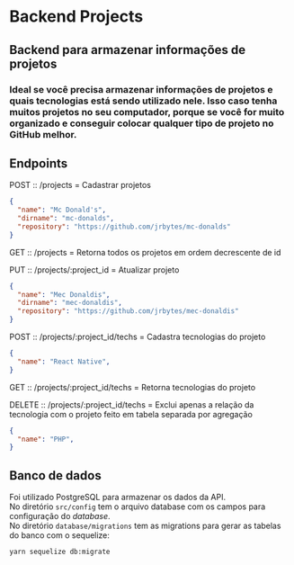 # Backend Projects

## Backend para armazenar informações de projetos
### Ideal se você precisa armazenar informações de projetos e quais tecnologias está sendo utilizado nele. Isso caso tenha muitos projetos no seu computador, porque se você for muito organizado e conseguir colocar qualquer tipo de projeto no GitHub melhor.

## Endpoints

POST :: /projects = Cadastrar projetos
```json
{
  "name": "Mc Donald's",
  "dirname": "mc-donalds",
  "repository": "https://github.com/jrbytes/mc-donalds"
}
```
GET :: /projects = Retorna todos os projetos em ordem decrescente de id 


PUT :: /projects/:project_id = Atualizar projeto
```json
{
  "name": "Mec Donaldis",
  "dirname": "mec-donaldis",
  "repository": "https://github.com/jrbytes/mec-donaldis"
}
```
POST :: /projects/:project_id/techs = Cadastra tecnologias do projeto
```json
{
  "name": "React Native",
}
```
GET :: /projects/:project_id/techs = Retorna tecnologias do projeto  

DELETE :: /projects/:project_id/techs = Exclui apenas a relação da tecnologia com o projeto feito em tabela separada por agregação
```json
{
  "name": "PHP",
}
```

## Banco de dados
Foi utilizado PostgreSQL para armazenar os dados da API.  
No diretório `src/config` tem o arquivo database com os campos para configuração do *database*.  
No diretório `database/migrations` tem as migrations para gerar as tabelas do banco com o sequelize:  
```bash
yarn sequelize db:migrate
```